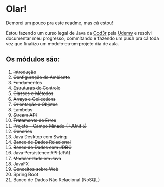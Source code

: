 # Olar!
Demorei um pouco pra este readme, mas cá estou!

Estou fazendo um curso legal de Java da [Cod3r](https://www.cod3r.com.br) pela [Udemy](https://www.udemy.com) e resolvi documentar meu progresso, commitando e fazendo um push pra cá toda vez que finalizo um ~~módulo ou um projeto~~ dia de aula.

## Os módulos são: 
1. ~~Introdução~~
2. ~~Configuração de Ambiente~~
3. ~~Fundamentos~~
4. ~~Estruturas de Controle~~
5. ~~Classes e Métodos~~
6. ~~Arrays e Collections~~
7. ~~Orientação a Objetos~~
8. ~~Lambdas~~
9. ~~Stream API~~
10. ~~Tratamento de Erros~~
11. ~~Projeto - Campo Minado (+JUnit 5)~~
12. ~~Generics~~
13. ~~Java Desktop com Swing~~
14. ~~Banco de Dados Relacional~~
15. ~~Banco de Dados com JDBC~~
16. ~~Java Persistence API (JPA)~~
17. ~~Modularidade em Java~~
18. ~~JavaFX~~ 
19. ~~Conceitos sobre Web~~
20. Spring Boot
21. Banco de Dados Não Relacional (NoSQL)
